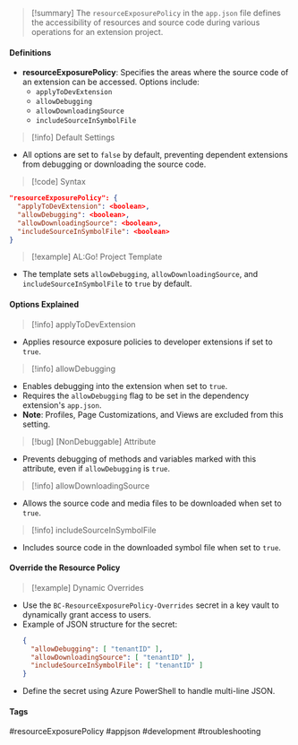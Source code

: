 >[!summary]
The `resourceExposurePolicy` in the `app.json` file defines the accessibility of resources and source code during various operations for an extension project.

#### Definitions
- **resourceExposurePolicy**: Specifies the areas where the source code of an extension can be accessed. Options include:
  - `applyToDevExtension`
  - `allowDebugging`
  - `allowDownloadingSource`
  - `includeSourceInSymbolFile`

>[!info] Default Settings
- All options are set to `false` by default, preventing dependent extensions from debugging or downloading the source code.

>[!code] Syntax
```json
"resourceExposurePolicy": {
  "applyToDevExtension": <boolean>,
  "allowDebugging": <boolean>,
  "allowDownloadingSource": <boolean>,
  "includeSourceInSymbolFile": <boolean>
}
```

>[!example] AL:Go! Project Template
- The template sets `allowDebugging`, `allowDownloadingSource`, and `includeSourceInSymbolFile` to `true` by default.

#### Options Explained

>[!info] applyToDevExtension
- Applies resource exposure policies to developer extensions if set to `true`.

>[!info] allowDebugging
- Enables debugging into the extension when set to `true`.
- Requires the `allowDebugging` flag to be set in the dependency extension's `app.json`.
- **Note**: Profiles, Page Customizations, and Views are excluded from this setting.

>[!bug] [NonDebuggable] Attribute
- Prevents debugging of methods and variables marked with this attribute, even if `allowDebugging` is `true`.

>[!info] allowDownloadingSource
- Allows the source code and media files to be downloaded when set to `true`.

>[!info] includeSourceInSymbolFile
- Includes source code in the downloaded symbol file when set to `true`.

#### Override the Resource Policy

>[!example] Dynamic Overrides
- Use the `BC-ResourceExposurePolicy-Overrides` secret in a key vault to dynamically grant access to users.
- Example of JSON structure for the secret:
  ```json
  {
    "allowDebugging": [ "tenantID" ],
    "allowDownloadingSource": [ "tenantID" ],
    "includeSourceInSymbolFile": [ "tenantID" ]
  }
  ```
- Define the secret using Azure PowerShell to handle multi-line JSON.

#### Tags
#resourceExposurePolicy #appjson #development #troubleshooting